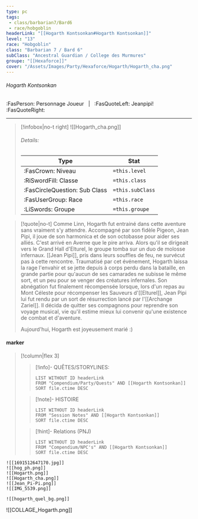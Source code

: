 ```yaml
---
type: pc
tags:
 - class/barbarian7/Bard6
 - race/hobgoblin
headerLink: "[[Hogarth Kontsonkan#Hogarth Kontsonkan]]"
level: "13"
race: "Hobgoblin"
class: "Barbarian 7 / Bard 6"
subClass: "Ancestral Guardian / College des Murmures"
groupe: "[[Hexaforce]]"
cover: "/Assets/Images/Party/Hexaforce/Hogarth/Hogarth_cha.png"
---
```


###### Hogarth Kontsonkan
:FasPerson: Personnage Joueur &nbsp; | &nbsp; :FasQuoteLeft: Jeanpipi! :FasQuoteRight:
___
> [!infobox|no-t right]
> ![[Hogarth_cha.png]]
> ###### Details:
> | Type | Stat |
> | ---- | ---- |
> | :FasCrown: Niveau   | `=this.level` |
> | :RiSwordFill: Classe |  `=this.class`|
> | :FasCircleQuestion: Sub Class |  `=this.subClass`|
> |  :FasUserGroup: Race |  `=this.race`|
> |  :LiSwords: Groupe |  `=this.groupe`|

> [!quote|no-t]
> Comme Linn, Hogarth fut entrainé dans cette aventure sans vraiment s'y attendre. Accompagné par son fidèle Pigeon, Jean Pipi, il joue de son harmonica et de son octobasse pour aider ses alliés. C'est arrivé en Averne que le pire arriva. Alors qu'il se dirigeait vers le Grand Hall d'Elturel, le groupe tomba sur un duo de molosse infernaux. [[Jean Pipi]], pris dans leurs souffles de feu, ne survécut pas à cette rencontre. Traumatisé par cet événement, Hogarth laissa la rage l'envahir et se jette depuis à corps perdu dans la bataille, en grande partie pour qu'aucun de ses camarades ne subisse le même sort, et un peu pour se venger des créatures infernales. Son abnégation fut finalement récompensée lorsque, lors d'un repas au Mont Céleste pour récompenser les Sauveurs d'[[Elturel]], Jean Pipi lui fut rendu par un sort de résurrection lancé par l'[[Archange Zariel]]. Il décida de quitter ses compagnons pour reprendre son voyage musical, vie qu'il estime mieux lui convenir qu'une existence de combat et d'aventure.
> 
> Aujourd'hui, Hogarth est joyeusement marié :)
 
#### marker
> [!column|flex 3]
>> [!info]- QUÊTES/STORYLINES:
>>```dataview
>>LIST WITHOUT ID headerLink
>>FROM "Compendium/Party/Quests" AND [[Hogarth Kontsonkan]]
>>SORT file.ctime DESC
>
>>[!note]- HISTOIRE
>>```dataview
>>LIST WITHOUT ID headerLink
>>FROM "Session Notes" AND [[Hogarth Kontsonkan]]
>>SORT file.ctime DESC
>
>>[!hint]- Relations (PNJ)
>>```dataview
>>LIST WITHOUT ID headerLink
>>FROM "Compendium/NPC's" AND [[Hogarth Kontsonkan]]
>>SORT file.ctime DESC


```image-layout-masonry-3
![[1691512647170.jpg]]
![[hog_ph.png]]
![[Hogarth.png]]
![[Hogarth_cha.png]]
![[Jean_Pi-Pi.png]]
![[IMG_5539.png]]

![[hogarth_quel_bg.png]]

```
![[COLLAGE_Hogarth.png]]
